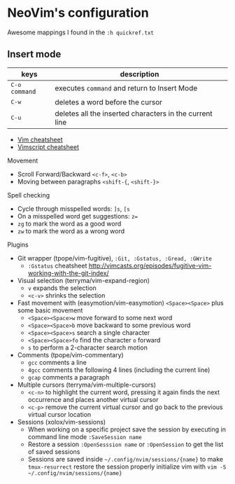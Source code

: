 NeoVim's configuration
======

Awesome mappings I found in the `:h quickref.txt`

## Insert mode

| keys | description |
| --- | --- |
| <kbd>C-o</kbd> `command` | executes `command` and return to Insert Mode |
| <kbd>C-w</kbd> | deletes a word before the cursor |
| <kbd>C-u</kbd> | deletes all the inserted characters in the current line |

- [Vim cheatsheet](https://cdn.shopify.com/s/files/1/0165/4168/files/preview.png)
- [Vimscript cheatsheet](http://ricostacruz.com/cheatsheets/vimscript.html)

Movement
- Scroll Forward/Backward `<c-f>`, `<c-b>`
- Moving between paragraphs `<shift-{`, `<shift-}>`

Spell checking
- Cycle through misspelled words: `]s`, `[s`
- On a misspelled word get suggestions: `z=`
- `zg` to mark the word as a good word
- `zw` to mark the word as a wrong word

Plugins
- Git wrapper (tpope/vim-fugitive), `:Git, :Gstatus, :Gread, :GWrite`
  - `:Gstatus` cheatsheet http://vimcasts.org/episodes/fugitive-vim-working-with-the-git-index/
- Visual selection (terryma/vim-expand-region)
  - `v` expands the selection
  - `<c-v>` shrinks the selection
- Fast movement with (easymotion/vim-easymotion) `<Space><Space>` plus some basic movement
  - `<Space><Space>w` move forward to some next word
  - `<Space><Space>b` move backward to some previous word
  - `<Space><Space>s` search a single character
  - `<Space><Space>fo` find the character `o` forward
  - `s` to perform a 2-character search motion
- Comments (tpope/vim-commentary)
  - `gcc` comments a line
  - `4gcc` comments the following 4 lines (including the current line)
  - `gcap` comments a paragraph
- Multiple cursors (terryma/vim-multiple-cursors)
  - `<c-n>` to highlight the current word, pressing it again finds the next occurrence and places another virtual cursor
  - `<c-p>` remove the current virtual cursor and go back to the previous virtual cursor location
- Sessions (xolox/vim-sessions)
  - When working on a specific project save the session by executing in command line mode `:SaveSession name`
  - Restore a session `:OpenSesssion name` or `:OpenSession` to get the list of saved sessions
  - Sessions are saved inside `~/.config/nvim/sessions/{name}` to make `tmux-resurrect` restore the session properly initialize vim with `vim -S ~/.config/nvim/sessions/{name}`


